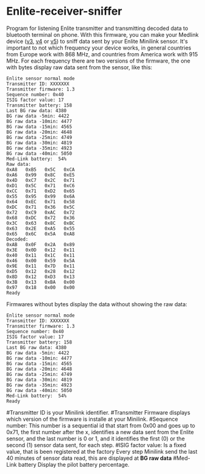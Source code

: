 # Enlite-receiver-sniffer
Program for listening  Enlite transmitter and transmitting decoded data to bluetooth terminal on phone.
With this firmware, you can make your Medlink device ([v3](https://github.com/sarunia/Med-Link-v3), [v4](https://github.com/sarunia/Med-Link-v4) or [v5](https://github.com/sarunia/Med-Link-v5)) to sniff data sent by your Enlite Minilink sensor.
It's important to not which frequency your device works, in general countries from Europe work with 868 MHz, and countries from America work with 915 MHz.
For each frequency there are two versions of the firmware, the one with bytes display raw data sent from the sensor, like this:

```
Enlite sensor normal mode
Transmitter ID: XXXXXXX
Transmitter firmware: 1.3
Sequence number: 0x40
ISIG factor value: 17
Transmitter battery: 158
Last BG raw data: 4380
BG raw data -5min: 4422
BG raw data -10min: 4477
BG raw data -15min: 4565
BG raw data -20min: 4648
BG raw data -25min: 4749
BG raw data -30min: 4819
BG raw data -35min: 4923
BG raw data -40min: 5050
Med-Link battery:  54%
Raw data:
0xA8   0xB5   0x5C   0xCA
0xA6   0x99   0x8C   0xE5
0x4D   0xC7   0x2C   0x71
0xD1   0x5C   0x71   0xC6
0xCC   0x71   0xD2   0x65
0x55   0x95   0x99   0x6A
0x64   0xEC   0x71   0x58
0xDC   0x71   0x36   0x5C
0x72   0xC9   0xAC   0x72
0x68   0xDC   0x72   0x36
0x3C   0x63   0x8C   0xBC
0x63   0x2E   0xA5   0x55
0x65   0x6C   0x5A   0xA8
Decoded:
0xAB   0x0F   0x2A   0x89
0x3E   0x0D   0x12   0x11
0x40   0x11   0x1C   0x11
0x46   0x00   0x59   0x5A
0x9E   0x11   0x7D   0x11
0xD5   0x12   0x28   0x12
0x8D   0x12   0xD3   0x13
0x3B   0x13   0xBA   0x00
0x97   0x18   0x00   0x00
Ready
```

Firmwares without bytes display the data without showing the raw data:
```
Enlite sensor normal mode
Transmitter ID: XXXXXXX
Transmitter firmware: 1.3
Sequence number: 0x40
ISIG factor value: 17
Transmitter battery: 158
Last BG raw data: 4380
BG raw data -5min: 4422
BG raw data -10min: 4477
BG raw data -15min: 4565
BG raw data -20min: 4648
BG raw data -25min: 4749
BG raw data -30min: 4819
BG raw data -35min: 4923
BG raw data -40min: 5050
Med-Link battery:  54%
Ready
```

#Transmitter ID 
is your Minilink identifier.
#Transmitter Firmware
displays which version of the firmware is installe at your Minilink.
#Sequence number: 
This number is a sequential id that start from 0x00 and goes up to 0x71, the first number after the x, identifies a new data sent from the Enlite sensor, and the last number is 0 or 1, and it identifies the first (0) or the second (1) sensor data sent, for each step.
#ISIG factor value:
Is a fixed value, that is been registered at the factory
Every step Minilink send the last 40 minutes of sensor data read, this are displayed at **BG raw data**
#Med-Link battery
Display the pilot battery percentage.
